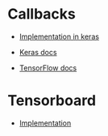 # Callbacks

- [Implementation in keras](https://github.com/Gladiator07/Deep-Learning/blob/main/Notebooks/Callbacks.ipynb)

- [Keras docs](https://keras.io/api/callbacks/)
- [TensorFlow docs](https://www.tensorflow.org/api_docs/python/tf/keras/callbacks/Callback)

# Tensorboard

- [Implementation](https://github.com/Gladiator07/Deep-Learning/blob/main/Notebooks/TensorBoard.ipynb)